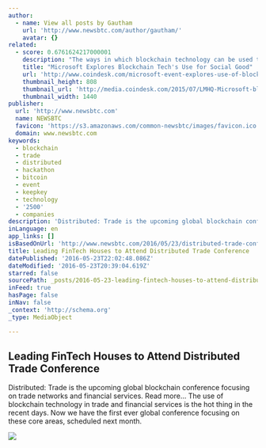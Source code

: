 ```yaml
---
author:
  - name: View all posts by Gautham
    url: 'http://www.newsbtc.com/author/gautham/'
    avatar: {}
related:
  - score: 0.6761624217000001
    description: "The ways in which blockchain technology can be used to support social good were discussed at an event hosted by Microsoft's Civic Innovation team in New York last night. Taking place at the LMHQ venue in Lower Manhattan, the event was kicked off by John Paul Farmer, director of technology and civic innovation at Microsoft."
    title: "Microsoft Explores Blockchain Tech's Use for Social Good"
    url: 'http://www.coindesk.com/microsoft-event-explores-use-of-blockchain-tech-for-social-good-2/'
    thumbnail_height: 808
    thumbnail_url: 'http://media.coindesk.com/2015/07/LMHQ-Microsoft-blockchain-discussion.png'
    thumbnail_width: 1440
publisher:
  url: 'http://www.newsbtc.com'
  name: NEWSBTC
  favicon: 'https://s3.amazonaws.com/common-newsbtc/images/favicon.ico'
  domain: www.newsbtc.com
keywords:
  - blockchain
  - trade
  - distributed
  - hackathon
  - bitcoin
  - event
  - keepkey
  - technology
  - '2500'
  - companies
description: 'Distributed: Trade is the upcoming global blockchain conference focusing on trade networks and financial services. Read more... The use of blockchain technology in trade and financial services is the hot thing in the recent days. Now we have the first ever global conference focusing on these core areas, scheduled next month.'
inLanguage: en
app_links: []
isBasedOnUrl: 'http://www.newsbtc.com/2016/05/23/distributed-trade-conference-on-track/'
title: Leading FinTech Houses to Attend Distributed Trade Conference
datePublished: '2016-05-23T22:02:48.086Z'
dateModified: '2016-05-23T20:39:04.619Z'
starred: false
sourcePath: _posts/2016-05-23-leading-fintech-houses-to-attend-distributed-trade-conferenc.md
inFeed: true
hasPage: false
inNav: false
_context: 'http://schema.org'
_type: MediaObject

---
```

<article style=""><h1>Leading FinTech Houses to Attend Distributed Trade Conference</h1><p>Distributed: Trade is the upcoming global blockchain conference focusing on trade networks and financial services. Read more... The use of blockchain technology in trade and financial services is the hot thing in the recent days. Now we have the first ever global conference focusing on these core areas, scheduled next month.</p><img src="http://s3.amazonaws.com/main-newsbtc-images/2016/05/23204400/Distributed-Trade-Conference-On-Track-for-Financial-Services-and-Trade-Networks.jpg" /></article>